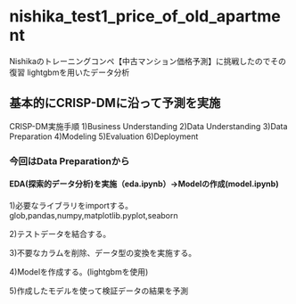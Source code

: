 # nishika_test1_price_of_old_apartment
 
Nishikaのトレーニングコンペ【中古マンション価格予測】に挑戦したのでその復習
lightgbmを用いたデータ分析

## 基本的にCRISP-DMに沿って予測を実施
CRISP-DM実施手順
1)Business Understanding
2)Data Understanding
3)Data Preparation
4)Modeling
5)Evaluation
6)Deployment

### 今回はData Preparationから

#### EDA(探索的データ分析)を実施（eda.ipynb）→Modelの作成(model.ipynb)

1)必要なライブラリをimportする。
glob,pandas,numpy,matplotlib.pyplot,seaborn

2)テストデータを結合する。

3)不要なカラムを削除、データ型の変換を実施する。

4)Modelを作成する。(lightgbmを使用)

5)作成したモデルを使って検証データの結果を予測




